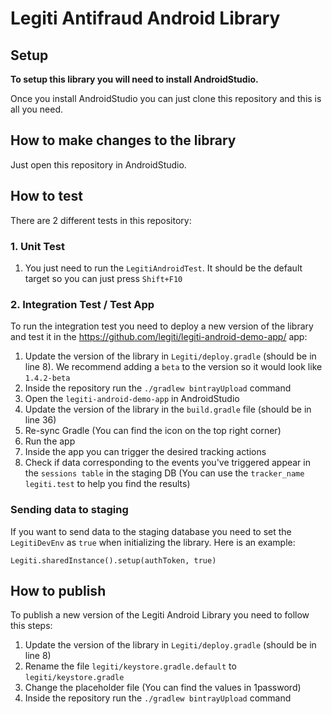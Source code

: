 # Legiti Antifraud Android Library

## Setup
**To setup this library you will need to install AndroidStudio.**

Once you install AndroidStudio you can just clone this repository and this is all you need.

## How to make changes to the library
Just open this repository in AndroidStudio.

## How to test
There are 2 different tests in this repository:

### 1. Unit Test
1. You just need to run the `LegitiAndroidTest`. It should be the default target so you can just press `Shift+F10`

### 2. Integration Test / Test App
To run the integration test you need to deploy a new version of the library and test it in the https://github.com/legiti/legiti-android-demo-app/ app:
1. Update the version of the library in `Legiti/deploy.gradle` (should be in line 8). We recommend adding a `beta` to the version so it would look like `1.4.2-beta`
1. Inside the repository run the `./gradlew bintrayUpload` command
1. Open the `legiti-android-demo-app` in AndroidStudio
1. Update the version of the library in the `build.gradle` file (should be in line 36)
1. Re-sync Gradle (You can find the icon on the top right corner)
1. Run the app
1. Inside the app you can trigger the desired tracking actions
1. Check if data corresponding to the events you've triggered appear in the `sessions table` in the staging DB (You can use the `tracker_name` `legiti.test` to help you find the results)

### Sending data to staging
If you want to send data to the staging database you need to set the `LegitiDevEnv` as `true` when initializing the library. Here is an example:
```
Legiti.sharedInstance().setup(authToken, true)
```

## How to publish
To publish a new version of the Legiti Android Library you need to follow this steps:
1. Update the version of the library in `Legiti/deploy.gradle` (should be in line 8)
1. Rename the file `legiti/keystore.gradle.default` to `legiti/keystore.gradle`
1. Change the placeholder file (You can find the values in 1password)
1. Inside the repository run the `./gradlew bintrayUpload` command